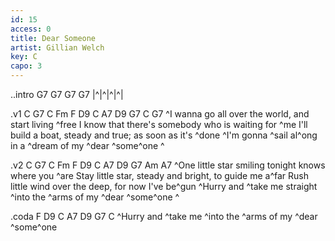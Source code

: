 ```yaml
---
id: 15
access: 0
title: Dear Someone
artist: Gillian Welch
key: C
capo: 3
---
```

..intro G7 G7 G7 G7
|^|^|^|^|

.v1 C G7 C Fm F D9 C A7 D9 G7 C G7
^I wanna go all over the world, and start living ^free 
I know that there's somebody who is waiting for ^me 
I'll build a boat, steady and true; as soon as it's ^done 
^I'm gonna ^sail al^ong in a ^dream of my ^dear ^some^one  ^ 

.v2 C G7 C Fm F D9 C A7 D9 G7 Am A7
^One little star smiling tonight knows where you ^are 
Stay little star, steady and bright, to guide me a^far 
Rush little wind over the deep, for now I've be^gun 
^Hurry and ^take me straight ^into the ^arms of my ^dear ^some^one ^ 

.coda F D9 C A7 D9 G7 C
^Hurry and ^take me ^into the ^arms of my ^dear ^some^one 
